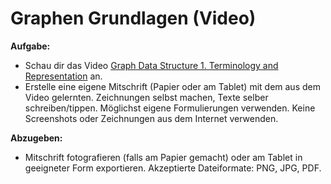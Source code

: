 # Graphen Grundlagen (Video)

**Aufgabe:**

-   Schau dir das Video [Graph Data Structure 1. Terminology and Representation](https://youtu.be/c8P9kB1eun4) an.
-   Erstelle eine eigene Mitschrift (Papier oder am Tablet) mit dem aus dem Video gelernten. Zeichnungen selbst machen, Texte selber schreiben/tippen. Möglichst eigene Formulierungen verwenden. Keine Screenshots oder Zeichnungen aus dem Internet verwenden.

**Abzugeben:**

-   Mitschrift fotografieren (falls am Papier gemacht) oder am Tablet in geeigneter Form exportieren. Akzeptierte Dateiformate: PNG, JPG, PDF.





